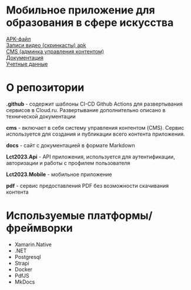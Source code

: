 # Мобильное приложение для образования в сфере искусства

[APK-файл](https://disk.yandex.ru/d/cgqwC5OehWgy3g)  
[Записи видео (скринкасты) apk](https://disk.yandex.ru/d/cgqwC5OehWgy3g/screencasts)  
[CMS (админка управления контентом)](http://45.9.27.2/admin/)  
[Документация](http://45.9.27.2:8082/)  
[Учетные данные](https://disk.yandex.ru/d/cgqwC5OehWgy3g)  

# О репозитории

**.github** - содержит шаблоны CI-CD Github Actions для развертывания сервисов в Cloud.ru. Развертывание дополнительно описано в технической документации  

**cms** - включает в себя систему управления контентом (CMS). Сервис используется для создания и публикации всего контента приложения.

**docs** - сайт с документацией в формате Markdown  

**Lct2023.Api** - API приложения, используется для аутентификации, авторизации и работы с профилем пользователя  

**Lct2023.Mobile** - мобильное приложение

**pdf** - сервис предоставления PDF без возможности скачивания контента

# Используемые платформы/фреймворки

- Xamarin.Native
- .NET
- Postgresql
- Strapi
- Docker
- PdfJS
- MkDocs